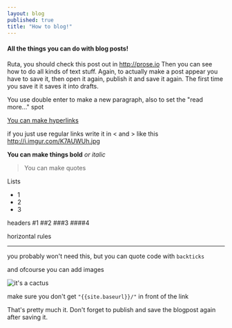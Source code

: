 ```yaml
---
layout: blog
published: true
title: "How to blog!"
---
```



#### All the things you can do with blog posts!
Ruta, you should check this post out in <http://prose.io> Then you can see how to do all kinds of text stuff. Again, to actually make a post appear you have to save it, then open it again, publish it and save it again. The first time you save it it saves it into drafts.

You use double enter to make a new paragraph, also to set the "read more..." spot

[You can make hyperlinks](http://www.danbarham.com/dinklage/)

if you just use regular links write it in < and > like this <http://i.imgur.com/K7AUWUh.jpg>

**You can make things bold**
_or italic_

> You can make quotes

Lists
- 1
- 2
- 3

headers
#1
##2
###3
####4

horizontal rules

***

you probably won't need this, but you can quote code with `backticks`

and ofcourse you can add images 

![it's a cactus](http://png-4.findicons.com/files/icons/1337/wild_west_vol_2/128/cactus_saguaro.png)

make sure you don't get `"{{site.baseurl}}/"` in front of the link

That's pretty much it. Don't forget to publish and save the blogpost again after saving it.
